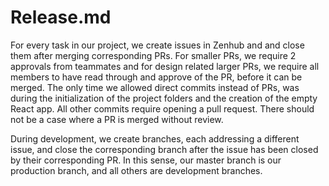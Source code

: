 # Release.md

For every task in our project, we create issues in Zenhub and and close them after merging corresponding PRs. For smaller PRs, we require 2 approvals from teammates and for design related larger PRs, we require all members to have read through and approve of the PR, before it can be merged. 
The only time we allowed direct commits instead of PRs, was during the initialization of the project folders and the creation of the empty React app. All other commits require opening a pull request. There should not be a case where a PR is merged without review.

During development, we create branches, each addressing a different issue, and close the corresponding branch after the issue has been closed by their corresponding PR. In this sense, our master branch is our production branch, and all others are development branches.
